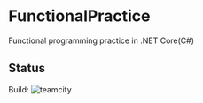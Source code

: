 # FunctionalPractice

Functional programming practice in .NET Core(C#)

## Status  
Build: ![teamcity](https://devops.sapphosound.com/app/rest/builds/buildType:(id:FunctionalPractice_Build)/statusIcon)  
